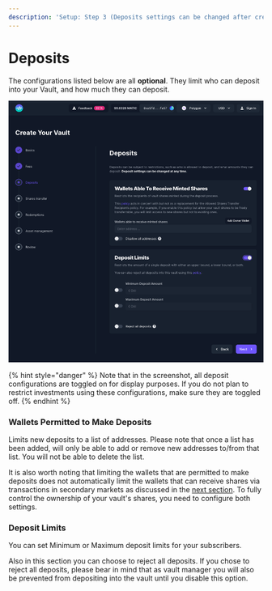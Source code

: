 ```yaml
---
description: 'Setup: Step 3 (Deposits settings can be changed after creation)'
---
```


# Deposits

The configurations listed below are all **optional**. They limit who can deposit into your Vault, and how much they can deposit.&#x20;

![](<../../.gitbook/assets/image (39).png>)

{% hint style="danger" %}
Note that in the screenshot, all deposit configurations are toggled on for display purposes. If you do not plan to restrict investments using these configurations, make sure they are toggled off.
{% endhint %}

### **Wallets Permitted to Make Deposits**

Limits new deposits to a list of addresses. Please note that once a list has been added, will only be able to add or remove new addresses to/from that list. You will not be able to delete the list.&#x20;

It is also worth noting that limiting the wallets that are permitted to make deposits does not automatically limit the wallets that can receive shares via transactions in secondary markets as discussed in the [next section](share-transfers.md). To fully control the ownership of your vault's shares, you need to configure both settings.

### **Deposit Limits**

You can set Minimum or Maximum deposit limits for your subscribers.&#x20;

Also in this section you can choose to reject all deposits. If you chose to reject all deposits, please bear in mind that as vault manager you will also be prevented from depositing into the vault until you disable this option.
